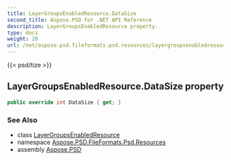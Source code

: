 ```yaml
---
title: LayerGroupsEnabledResource.DataSize
second_title: Aspose.PSD for .NET API Reference
description: LayerGroupsEnabledResource property. 
type: docs
weight: 20
url: /net/aspose.psd.fileformats.psd.resources/layergroupsenabledresource/datasize/
---
```

{{< psd/tize >}}
## LayerGroupsEnabledResource.DataSize property

```csharp
public override int DataSize { get; }
```

### See Also

* class [LayerGroupsEnabledResource](../)
* namespace [Aspose.PSD.FileFormats.Psd.Resources](../../layergroupsenabledresource/)
* assembly [Aspose.PSD](../../../)


